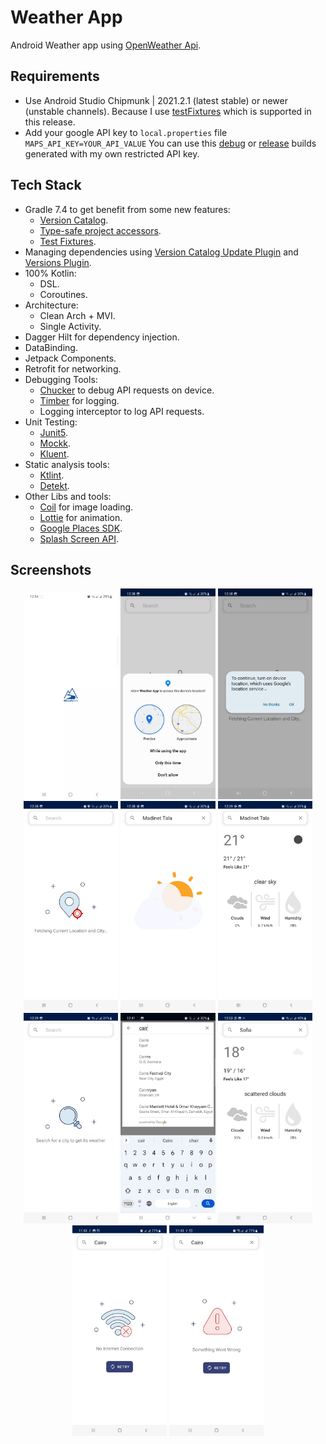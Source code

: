 # Weather App
Android Weather app using [OpenWeather Api](https://openweathermap.org/api).

## Requirements
- Use Android Studio Chipmunk | 2021.2.1 (latest stable) or newer (unstable channels).
  Because I use [testFixtures](https://developer.android.com/studio/releases/gradle-plugin#test-fixtures) which is supported in this release.
- Add your google API key to `local.properties` file `MAPS_API_KEY=YOUR_API_VALUE`
  You can use this [debug](app/debug/app-debug.apk) or [release](app/release/app-release.apk) builds generated with my own restricted API key.

## Tech Stack
- Gradle 7.4 to get benefit from some new features:
    - [Version Catalog](https://docs.gradle.org/current/userguide/platforms.html#sub:version-catalog).
    - [Type-safe project accessors](https://docs.gradle.org/7.0/userguide/declaring_dependencies.html#sec:type-safe-project-accessors).
    - [Test Fixtures](https://docs.gradle.org/current/userguide/java_testing.html#sec:java_test_fixtures).
- Managing dependencies using [Version Catalog Update Plugin](https://github.com/littlerobots/version-catalog-update-plugin) and [Versions Plugin](https://github.com/ben-manes/gradle-versions-plugin).
- 100% Kotlin:
    - DSL.
    - Coroutines.
- Architecture:
    - Clean Arch + MVI.
    - Single Activity.
- Dagger Hilt for dependency injection.
- DataBinding.
- Jetpack Components.
- Retrofit for networking.
- Debugging Tools:
    - [Chucker](https://github.com/ChuckerTeam/chucker) to debug API requests on device.
    - [Timber](https://github.com/JakeWharton/timber) for logging.
    - Logging interceptor to log API requests.
- Unit Testing:
    - [Junit5](https://junit.org/junit5/docs/current/user-guide).
    - [Mockk](https://github.com/mockk/mockk).
    - [Kluent](https://github.com/MarkusAmshove/Kluent).
- Static analysis tools:
    - [Ktlint](https://github.com/pinterest/ktlint).
    - [Detekt](https://github.com/detekt/detekt).
- Other Libs and tools:
    - [Coil](https://github.com/coil-kt/coil) for image loading.
    - [Lottie](https://github.com/airbnb/lottie-android) for animation.
    - [Google Places SDK](https://developers.google.com/maps/documentation/places/android-sdk).
    - [Splash Screen API](https://developer.android.com/guide/topics/ui/splash-screen).

## Screenshots
<p align="center">
<img alt="Splash" src="screenshots/splash.jpeg" width="30%"/>
<img alt="Location Permission" src="screenshots/location-permission.jpeg" width="30%"/>
<img alt="Location Provider Off" src="screenshots/location-provider-off.jpeg" width="30%"/>

<img alt="Detecting Location" src="screenshots/detecting-location.jpeg" width="30%"/>
<img alt="Loading" src="screenshots/loading-weather.jpeg" width="30%"/>
<img alt="Weather Current Location" src="screenshots/weather-current-location.jpeg" width="30%"/>

<img alt="Waiting Search Input" src="screenshots/waiting-search-input.jpeg" width="30%"/>
<img alt="Search Autocomplete" src="screenshots/search-autocomplete.jpeg" width="30%"/>
<img alt="Weather of Searched City" src="screenshots/weather-searched-city.jpeg" width="30%"/>

<img alt="Connection Error" src="screenshots/connection-error.jpeg" width="30%"/>
<img alt="General Error" src="screenshots/general-error.jpeg" width="30%"/>
</p>




